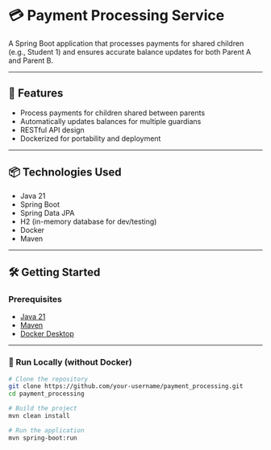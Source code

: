 # 💳 Payment Processing Service

A Spring Boot application that processes payments for shared children (e.g., Student 1) and ensures accurate balance updates for both Parent A and Parent B.

---

## 🚀 Features

- Process payments for children shared between parents
- Automatically updates balances for multiple guardians
- RESTful API design
- Dockerized for portability and deployment

---

## 📦 Technologies Used

- Java 21
- Spring Boot
- Spring Data JPA
- H2 (in-memory database for dev/testing)
- Docker
- Maven

---

## 🛠️ Getting Started

### Prerequisites

- [Java 21](https://jdk.java.net/21/)
- [Maven](https://maven.apache.org/)
- [Docker Desktop](https://www.docker.com/products/docker-desktop)

---

### 🚧 Run Locally (without Docker)

```bash
# Clone the repository
git clone https://github.com/your-username/payment_processing.git
cd payment_processing

# Build the project
mvn clean install

# Run the application
mvn spring-boot:run
